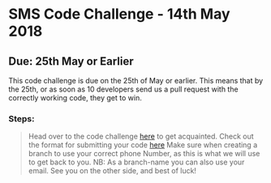 # SMS Code Challenge - 14th May 2018
## Due: 25th May or Earlier
This code challenge is due on the 25th of May or earlier. This means that by the 25th, or as soon as 10 developers send us a pull request with the correctly working code, they get to win.

### Steps:
> Head over to the code challenge [here](atdevoutreach.viewdocs.io/codeChallenge05018/CodeChallenge05018/) to get acquainted.
> Check out the format for submitting your code [here](http://atdevoutreach.viewdocs.io/codeChallenge05018/CodeChallengeSteps/)
> Make sure when creating a branch to use your correct phone Number, as this is what we will use to get back to you.
> NB: As a branch-name you can also use your email.
> See you on the other side, and best of luck!